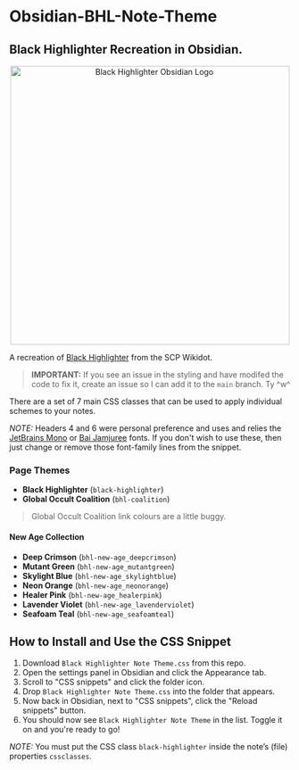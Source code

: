# Obsidian-BHL-Note-Theme
## Black Highlighter Recreation in Obsidian.

<p align="center">
  <img width="500"
       src="https://github.com/Haru3S/Obsidian-BHL-Note-Theme/blob/main/img/black-highlighter-logo-OBSIDIAN.svg"
       alt="Black Highlighter Obsidian Logo">
</p>

A recreation of [Black Highlighter](https://scp-wiki.wikidot.com/theme:black-highlighter-theme) from the SCP Wikidot.

> **IMPORTANT:** If you see an issue in the styling and have modifed the code to fix it, create an issue so I can add it to the `main` branch. Ty ^w^

There are a set of 7 main CSS classes that can be used to apply individual schemes to your notes.

*NOTE:* Headers 4 and 6 were personal preference and uses and relies the [JetBrains Mono](https://www.jetbrains.com/lp/mono/) or [Bai Jamjuree](https://fonts.google.com/specimen/Bai+Jamjuree) fonts. If you don't wish to use these, then just change or remove those font-family lines from the snippet.

### Page Themes

* **Black Highlighter** (`black-highlighter`)
* **Global Occult Coalition** (`bhl-coalition`)
> Global Occult Coalition link colours are a little buggy.

#### New Age Collection

* **Deep Crimson** (`bhl-new-age_deepcrimson`)
* **Mutant Green** (`bhl-new-age_mutantgreen`)
* **Skylight Blue** (`bhl-new-age_skylightblue`)
* **Neon Orange** (`bhl-new-age_neonorange`)
* **Healer Pink** (`bhl-new-age_healerpink`)
* **Lavender Violet** (`bhl-new-age_lavenderviolet`)
* **Seafoam Teal** (`bhl-new-age_seafoamteal`)

## How to Install and Use the CSS Snippet

1. Download `Black Highlighter Note Theme.css` from this repo.
2. Open the settings panel in Obsidian and click the Appearance tab.
3. Scroll to "CSS snippets" and click the folder icon.
4. Drop `Black Highlighter Note Theme.css` into the folder that appears.
5. Now back in Obsidian, next to "CSS snippets", click the "Reload snippets" button.
6. You should now see `Black Highlighter Note Theme` in the list. Toggle it on and you're ready to go!

*NOTE:* You must put the CSS class `black-highlighter` inside the note’s (file) properties `cssclasses`.
